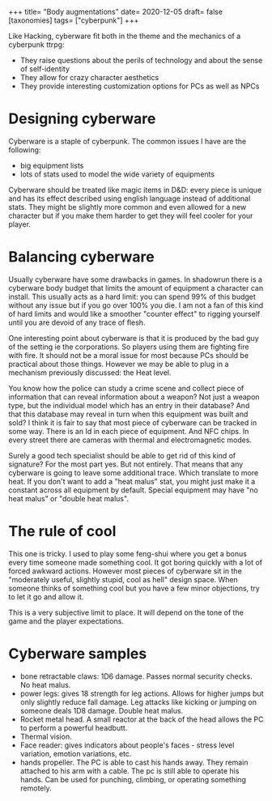 +++
title= "Body augmentations"
date= 2020-12-05
draft= false
[taxonomies]
tags= ["cyberpunk"]
+++

Like Hacking, cyberware fit both in the theme and the mechanics of a cyberpunk
ttrpg:

- They raise questions about the perils of technology and about the sense of
  self-identity
- They allow for crazy character aesthetics
- They provide interesting customization options for PCs as well as NPCs

<!-- more -->

# Designing cyberware

Cyberware is a staple of cyberpunk. The common issues I have are the following:
- big equipment lists
- lots of stats used to model the wide variety of equipments

Cyberware should be treated like magic items in D&D: every piece is unique and
has its effect described using english language instead of additional stats.
They might be slightly more common and even allowed for a new character but if
you make them harder to get they will feel cooler for your player.

# Balancing cyberware

Usually cyberware have some drawbacks in games. In shadowrun there is a
cyberware body budget that limits the amount of equipment a character can
install. This usually acts as a hard limit: you can spend 99% of this budget
without any issue but if you go over 100% you die. I am not a fan of this kind
of hard limits and would like a smoother "counter effect" to rigging yourself
until you are devoid of any trace of flesh.

One interesting point about cyberware is that it is produced by the bad guy of
the setting ie the corporations. So players using them are fighting fire with
fire. It should not be a moral issue for most because PCs should be practical
about those things. However we may be able to plug in a mechanism previously
discussed: the Heat level.

You know how the police can study a crime scene and collect piece of information
that can reveal information about a weapon? Not just a weapon type, but the
individual model which has an entry in their database? And that this database
may reveal in turn when this equipment was built and sold? I think it is fair to
say that most piece of cyberware can be tracked in some way. There is an Id in
each piece of equipment. And NFC chips. In every street there are cameras with
thermal and electromagnetic modes.

Surely a good tech specialist should be able to get rid of this kind of
signature? For the most part yes. But not entirely. That means that any
cyberware is going to leave some additional trace. Which translate to more heat.
If you don't want to add a "heat malus" stat, you might just make it a constant
across all equipment by default. Special equipment may have "no heat malus" or
"double heat malus".

# The rule of cool

This one is tricky. I used to play some feng-shui where you get a bonus every
time someone made something cool. It got boring quickly with a lot of forced
awkward actions. However most pieces of cyberware sit in the "moderately useful,
slightly stupid, cool as hell" design space. When someone thinks of something
cool but you have a few minor objections, try to let it go and allow it.

This is a very subjective limit to place. It will depend on the tone of the game
and the player expectations.

# Cyberware samples

- bone retractable claws: 1D6 damage. Passes normal security checks. No heat
  malus.
- power legs: gives 18 strength for leg actions. Allows for higher jumps but
  only slightly reduce fall damage. Leg attacks like kicking or jumping on
  someone deals 1D8 damage. Double heat malus.
- Rocket metal head. A small reactor at the back of the head allows the PC to
  perform a powerful headbutt.
- Thermal vision.
- Face reader: gives indicators about people's faces - stress level variation,
  emotion variations, etc.
- hands propeller. The PC is able to cast his hands away. They remain attached
  to his arm with a cable. The pc is still able to operate his hands. Can be
  used for punching, climbing, or operating something remotely.


